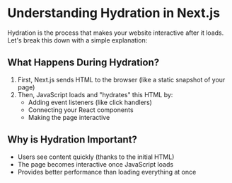 # Understanding Hydration in Next.js

Hydration is the process that makes your website interactive after it loads. Let's break this down with a simple explanation:

## What Happens During Hydration?

1. First, Next.js sends HTML to the browser (like a static snapshot of your page)
2. Then, JavaScript loads and "hydrates" this HTML by:
   - Adding event listeners (like click handlers)
   - Connecting your React components
   - Making the page interactive

## Why is Hydration Important?

- Users see content quickly (thanks to the initial HTML)
- The page becomes interactive once JavaScript loads
- Provides better performance than loading everything at once


